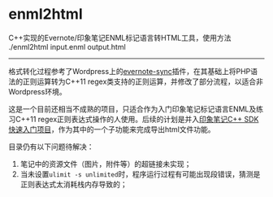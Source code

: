 # enml2html
C++实现的Evernote/印象笔记ENML标记语言转HTML工具，使用方法 ./enml2html input.enml output.html

------

格式转化过程参考了Wordpress上的[evernote-sync](https://cn.wordpress.org/plugins/evernote-sync/)插件，在其基础上将PHP语法的正则运算转为C++11 regex类支持的正则运算，并修改了部分流程，以适合非Wordpress环境。

这是一个目前还相当不成熟的项目，只适合作为入门印象笔记标记语言ENML及练习C++11 regex正则表达式操作的人使用。后续的计划是并入[印象笔记C++ SDK快速入门项目](https://github.com/zhongluqiang/evernote-sdk-cpp-quickstart)，作为其中的一个子功能来完成导出html文件功能。

目录仍有以下问题待解决：

1. 笔记中的资源文件（图片，附件等）的超链接未实现；
2. 当未设置`ulimit -s unlimited`时，程序运行过程有可能出现段错误，猜测是正则表达式太消耗栈内存导致的；